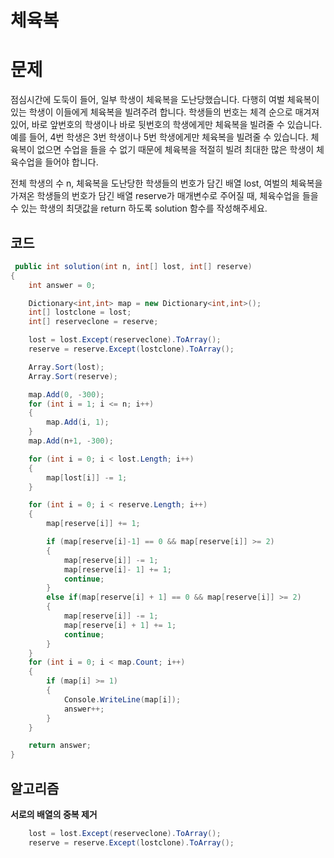 # 체육복

# 문제
점심시간에 도둑이 들어, 일부 학생이 체육복을 도난당했습니다. 다행히 여벌 체육복이 있는 학생이 이들에게 체육복을 빌려주려 합니다. 학생들의 번호는 체격 순으로 매겨져 있어, 바로 앞번호의 학생이나 바로 뒷번호의 학생에게만 체육복을 빌려줄 수 있습니다. 예를 들어, 4번 학생은 3번 학생이나 5번 학생에게만 체육복을 빌려줄 수 있습니다. 체육복이 없으면 수업을 들을 수 없기 때문에 체육복을 적절히 빌려 최대한 많은 학생이 체육수업을 들어야 합니다.

전체 학생의 수 n, 체육복을 도난당한 학생들의 번호가 담긴 배열 lost, 여벌의 체육복을 가져온 학생들의 번호가 담긴 배열 reserve가 매개변수로 주어질 때, 체육수업을 들을 수 있는 학생의 최댓값을 return 하도록 solution 함수를 작성해주세요.

## 코드
```cs
 public int solution(int n, int[] lost, int[] reserve)
{
    int answer = 0;

    Dictionary<int,int> map = new Dictionary<int,int>();
    int[] lostclone = lost;
    int[] reserveclone = reserve;

    lost = lost.Except(reserveclone).ToArray();
    reserve = reserve.Except(lostclone).ToArray();

    Array.Sort(lost);
    Array.Sort(reserve);

    map.Add(0, -300);
    for (int i = 1; i <= n; i++)
    {
        map.Add(i, 1);
    }
    map.Add(n+1, -300);

    for (int i = 0; i < lost.Length; i++)
    {
        map[lost[i]] -= 1;
    }

    for (int i = 0; i < reserve.Length; i++)
    {
        map[reserve[i]] += 1;

        if (map[reserve[i]-1] == 0 && map[reserve[i]] >= 2)
        {
            map[reserve[i]] -= 1;
            map[reserve[i]- 1] += 1;
            continue;
        }
        else if(map[reserve[i] + 1] == 0 && map[reserve[i]] >= 2)
        {
            map[reserve[i]] -= 1;
            map[reserve[i] + 1] += 1;
            continue;
        }
    }
    for (int i = 0; i < map.Count; i++)
    {
        if (map[i] >= 1)
        {
            Console.WriteLine(map[i]);
            answer++;
        }
    }

    return answer;
}
```

## 알고리즘

**서로의 배열의 중복 제거**
```cs
    lost = lost.Except(reserveclone).ToArray();
    reserve = reserve.Except(lostclone).ToArray();
```